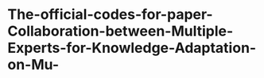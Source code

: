 # The-official-codes-for-paper-Collaboration-between-Multiple-Experts-for-Knowledge-Adaptation-on-Mu-